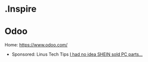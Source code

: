 # .Inspire
# Odoo
Home: https://www.odoo.com/
- Sponsored: Linus Tech Tips [I had no idea SHEIN sold PC parts…](https://youtu.be/whz_uXY2xFw)
